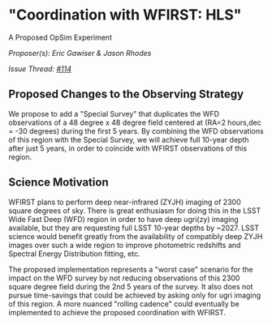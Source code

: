 # "Coordination with WFIRST: HLS"

A Proposed OpSim Experiment

*Proposer(s): Eric Gawiser & Jason Rhodes*

*Issue Thread: [#114](https://github.com/LSSTScienceCollaborations/ObservingStrategy/issues/114)*


## Proposed Changes to the Observing Strategy

We propose to add a "Special Survey" that duplicates the WFD observations of a 48 degree x 48 degree field centered at (RA=2 hours,dec = -30 degrees) during the first 5 years.  By combining the WFD observations of this region with the Special Survey, we will achieve full 10-year depth after just 5 years, in order to coincide with WFIRST observations of this region.  

## Science Motivation

WFIRST plans to perform deep near-infrared (ZYJH) imaging of 2300 square degrees of sky.  There is great enthusiasm for doing this in the LSST Wide Fast Deep (WFD) region in order to have deep ugri(zy) imaging available, but they are requesting full LSST 10-year depths by ~2027.  LSST science would benefit greatly from the availability of compatibly deep ZYJH images over such a wide region to improve photometric redshifts and Spectral Energy Distribution fitting, etc.  

The proposed implementation represents a "worst case" scenario for the impact on the WFD survey by not reducing observations of this 2300 square degree field during the 2nd 5 years of the survey. It also does not pursue time-savings that could be achieved by asking only for ugri imaging of this region.  A more nuanced "rolling cadence" could eventually be implemented to achieve the proposed coordination with WFIRST.   



